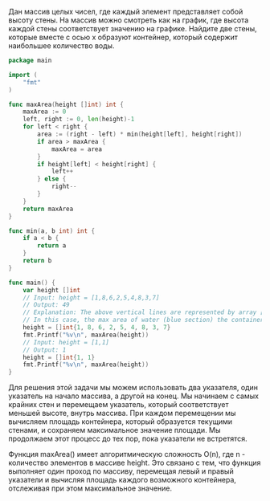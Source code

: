 Дан массив целых чисел, где каждый элемент представляет собой высоту стены. На массив можно смотреть как на график, где высота каждой стены соответствует значению на графике. Найдите две стены, которые вместе с осью x образуют контейнер, который содержит наибольшее количество воды.

```go
package main

import (
	"fmt"
)

func maxArea(height []int) int {
	maxArea := 0
	left, right := 0, len(height)-1
	for left < right {
		area := (right - left) * min(height[left], height[right])
		if area > maxArea {
			maxArea = area
		}
		if height[left] < height[right] {
			left++
		} else {
			right--
		}
	}
	return maxArea
}

func min(a, b int) int {
	if a < b {
		return a
	}
	return b
}

func main() {
	var height []int
	// Input: height = [1,8,6,2,5,4,8,3,7]
	// Output: 49
	// Explanation: The above vertical lines are represented by array [1,8,6,2,5,4,8,3,7].
	// In this case, the max area of water (blue section) the container can contain is 49.
	height = []int{1, 8, 6, 2, 5, 4, 8, 3, 7}
	fmt.Printf("%v\n", maxArea(height))
	// Input: height = [1,1]
	// Output: 1
	height = []int{1, 1}
	fmt.Printf("%v\n", maxArea(height))
}
```

Для решения этой задачи мы можем использовать два указателя, один указатель на начало массива, а другой на конец. Мы начинаем с самых крайних стен и перемещаем указатель, который соответствует меньшей высоте, внутрь массива. При каждом перемещении мы вычисляем площадь контейнера, который образуется текущими стенами, и сохраняем максимальное значение площади. Мы продолжаем этот процесс до тех пор, пока указатели не встретятся.

Функция maxArea() имеет алгоритмическую сложность O(n), где n - количество элементов в массиве height. Это связано с тем, что функция выполняет один проход по массиву, перемещая левый и правый указатели и вычисляя площадь каждого возможного контейнера, отслеживая при этом максимальное значение.
